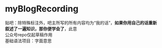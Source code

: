 # myBlogRecording


贴吧：除特殊标注外，吧主所写的所有内容均为“我的话”，**如果你用自己的话重新叙述了一遍知识，那你便学会了**，此意  
公众号repo仅起草稿作用  
基础语法项目：字面意思
